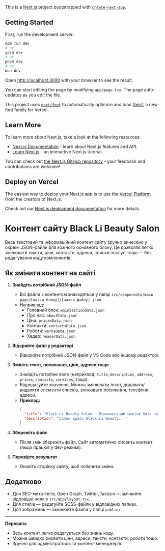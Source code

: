 This is a [Next.js](https://nextjs.org) project bootstrapped with [`create-next-app`](https://nextjs.org/docs/app/api-reference/cli/create-next-app).

## Getting Started

First, run the development server:

```bash
npm run dev
# or
yarn dev
# or
pnpm dev
# or
bun dev
```

Open [http://localhost:3000](http://localhost:3000) with your browser to see the result.

You can start editing the page by modifying `app/page.tsx`. The page auto-updates as you edit the file.

This project uses [`next/font`](https://nextjs.org/docs/app/building-your-application/optimizing/fonts) to automatically optimize and load [Geist](https://vercel.com/font), a new font family for Vercel.

## Learn More

To learn more about Next.js, take a look at the following resources:

- [Next.js Documentation](https://nextjs.org/docs) - learn about Next.js features and API.
- [Learn Next.js](https://nextjs.org/learn) - an interactive Next.js tutorial.

You can check out [the Next.js GitHub repository](https://github.com/vercel/next.js) - your feedback and contributions are welcome!

## Deploy on Vercel

The easiest way to deploy your Next.js app is to use the [Vercel Platform](https://vercel.com/new?utm_medium=default-template&filter=next.js&utm_source=create-next-app&utm_campaign=create-next-app-readme) from the creators of Next.js.

Check out our [Next.js deployment documentation](https://nextjs.org/docs/app/building-your-application/deploying) for more details.

# Контент сайту Black Li Beauty Salon

Весь текстовий та інформаційний контент сайту зручно винесено у окремі JSON-файли для кожного основного блоку. Це дозволяє легко змінювати тексти, ціни, контакти, адреси, списки послуг, тощо — без редагування коду компонентів.

## Як змінити контент на сайті

1. **Знайдіть потрібний JSON-файл**
   - Всі файли з контентом знаходяться у папці `src/components/main page/[назва_блоку]/[назва_файлу].json`.
   - Наприклад:
     - Головний блок: `mainSectionData.json`
     - Про нас: `aboutData.json`
     - Ціни: `pricesData.json`
     - Контакти: `contactsData.json`
     - Роботи: `worksData.json`
     - Хедер: `headerData.json`

2. **Відкрийте файл у редакторі**
   - Відкрийте потрібний JSON-файл у VS Code або іншому редакторі.

3. **Змініть текст, посилання, ціни, адреси тощо**
   - Знайдіть потрібне поле (наприклад, `title`, `description`, `address`, `prices`, `contacts`, `services`, тощо).
   - Відредагуйте значення. Можна змінювати текст, додавати/видаляти елементи списків, змінювати посилання, телефони, адреси.
   - **Приклад:**
     ```json
     {
       "title": "Black Li Beauty Salon — Перманентний макіяж Київ та Вінниця",
       "description": "Салон краси Black Li Beauty..."
     }
     ```

4. **Збережіть файл**
   - Після змін збережіть файл. Сайт автоматично оновить контент (якщо працює у dev-режимі).

5. **Перевірте результат**
   - Оновіть сторінку сайту, щоб побачити зміни.

## Додатково
- Для SEO-мета-тегів, Open Graph, Twitter, favicon — змінюйте відповідні поля у `src/app/layout.tsx`.
- Для стилів — редагуйте SCSS-файли у відповідних папках.
- Для зображень — замінюйте файли у папці `public/`.

---
**Переваги:**
- Весь контент легко редагується без знань коду.
- Можна швидко оновити ціни, адреси, тексти, контакти, роботи тощо.
- Зручно для адміністраторів та контент-менеджерів.
